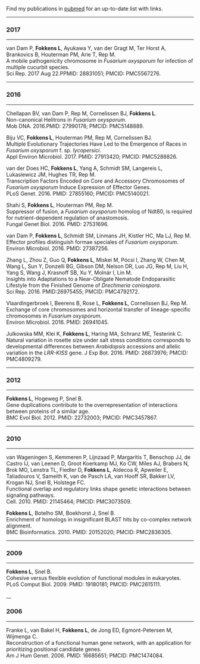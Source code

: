 
Find my publications in [pubmed](https://www.ncbi.nlm.nih.gov/pubmed/?term=Fokkens+L+[auth]) for an up-to-date list with links.  

____
### 2017
____  
  
van Dam P, **Fokkens L**, Ayukawa Y, van der Gragt M, Ter Horst A, Brankovics B,
Houterman PM, Arie T, Rep M.  
A mobile pathogenicity chromosome in _Fusarium oxysporum_ for infection of multiple cucurbit species.  
Sci Rep. 2017 Aug 22.PPMID: 28831051; PMCID: PMC5567276.  
 
____
### 2016
____  
  
Chellapan BV, van Dam P, Rep M, Cornelissen BJ, **Fokkens L**.  
Non-canonical Helitrons in _Fusarium oxysporum_.  
Mob DNA. 2016.PMID: 27990178; PMCID: PMC5148889.  
  
Biju VC, **Fokkens L**, Houterman PM, Rep M, Cornelissen BJ.  
Multiple Evolutionary Trajectories Have Led to the Emergence of Races in _Fusarium oxysporum_ f. sp.
_lycopersici_.  
Appl Environ Microbiol. 2017. PMID: 27913420; PMCID: PMC5288826.
  
van der Does HC, **Fokkens L**, Yang A, Schmidt SM, Langereis L, Lukasiewicz JM,
Hughes TR, Rep M.  
Transcription Factors Encoded on Core and Accessory Chromosomes
of _Fusarium oxysporum_ Induce Expression of Effector Genes.  
PLoS Genet. 2016. PMID: 27855160; PMCID: PMC5140021.

Shahi S, **Fokkens L**, Houterman PM, Rep M.  
Suppressor of fusion, a _Fusarium oxysporum_ homolog of Ndt80, is required for nutrient-dependent regulation of
anastomosis.   
Fungal Genet Biol. 2016. PMID: 27531696.
  
van Dam P, **Fokkens L**, Schmidt SM, Linmans JH, Kistler HC, Ma LJ, Rep M.  
Effector profiles distinguish formae speciales of _Fusarium oxysporum_.   
Environ Microbiol. 2016. PMID: 27387256.
  
Zhang L, Zhou Z, Guo Q, **Fokkens L**, Miskei M, Pócsi I, Zhang W, Chen M, Wang L,
Sun Y, Donzelli BG, Gibson DM, Nelson DR, Luo JG, Rep M, Liu H, Yang S, Wang J,
Krasnoff SB, Xu Y, Molnár I, Lin M.   
Insights into Adaptations to a Near-Obligate Nematode Endoparasitic Lifestyle from the Finished Genome of _Drechmeria
coniospora_.   
Sci Rep. 2016. PMID:26975455; PMCID: PMC4792172.
  
Vlaardingerbroek I, Beerens B, Rose L, **Fokkens L**, Cornelissen BJ, Rep M.  
Exchange of core chromosomes and horizontal transfer of lineage-specific
chromosomes in _Fusarium oxysporum_.  
Environ Microbiol. 2016. PMID: 26941045.
  
Julkowska MM, Klei K, **Fokkens L**, Haring MA, Schranz ME, Testerink C.  
Natural variation in rosette size under salt stress conditions corresponds to
developmental differences between _Arabidopsis_ accessions and allelic variation in
the _LRR-KISS_ gene. 
J Exp Bot. 2016. PMID: 26873976; PMCID: PMC4809279.
  
____
### 2012
____  
  
**Fokkens L**, Hogeweg P, Snel B.  
Gene duplications contribute to the overrepresentation of interactions between proteins of a similar age.  
BMC Evol Biol. 2012. PMID: 22732003; PMCID: PMC3457867.

  
____
### 2010
____  
  
van Wageningen S, Kemmeren P, Lijnzaad P, Margaritis T, Benschop JJ, de
Castro IJ, van Leenen D, Groot Koerkamp MJ, Ko CW, Miles AJ, Brabers N, Brok MO, 
Lenstra TL, Fiedler D, **Fokkens L**, Aldecoa R, Apweiler E, Taliadouros V, Sameith
K, van de Pasch LA, van Hooff SR, Bakker LV, Krogan NJ, Snel B, Holstege FC.  
Functional overlap and regulatory links shape genetic interactions between
signaling pathways.  
Cell. 2010. PMID: 21145464; PMCID: PMC3073509.
  
**Fokkens L**, Botelho SM, Boekhorst J, Snel B.   
Enrichment of homologs in insignificant BLAST hits by co-complex network alignment.  
BMC Bioinformatics. 2010. PMID: 20152020; PMCID: PMC2836305.
 
___
### 2009
____  
  
**Fokkens L**, Snel B.  
Cohesive versus flexible evolution of functional modules
in eukaryotes.  
PLoS Comput Biol. 2009. PMID: 19180181; PMCID: PMC2615111.

__
### 2006
____  
  
Franke L, van Bakel H, **Fokkens L**, de Jong ED, Egmont-Petersen M, Wijmenga C.   
Reconstruction of a functional human gene network, with an application for
prioritizing positional candidate genes.   
Am J Hum Genet. 2006. PMID: 16685651; PMCID: PMC1474084.
  


